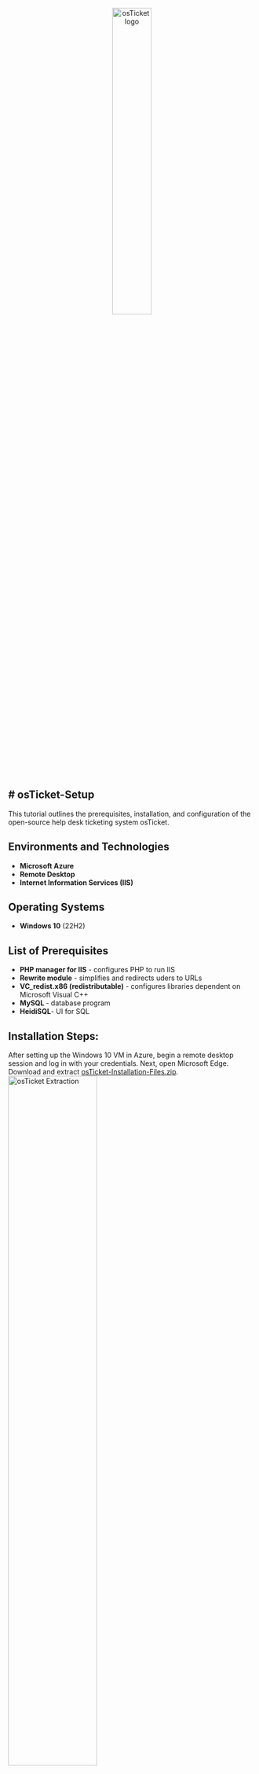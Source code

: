 <p align="center">

<img src="https://d7umqicpi7263.cloudfront.net/img/product/29bda7f2-2c99-40b8-a338-1448bc043ff1.com/214c16a85047ad91f1dfcddfb916db68" height="40%" width="40%" alt="osTicket logo"/>
 
 <h2># osTicket-Setup</h2>
This tutorial outlines the prerequisites, installation, and configuration of the open-source help desk ticketing system osTicket.
<br />


<h2>Environments and Technologies</h2>

- <b>Microsoft Azure</b> 
- <b>Remote Desktop</b>
- <b>Internet Information Services (IIS)</b>

<h2>Operating Systems</h2>

- <b>Windows 10</b> (22H2)
  <br />

<h2>List of Prerequisites</h2>

- <b>PHP manager for IIS</b> - configures PHP to run IIS
- <b>Rewrite module</b> - simplifies and redirects uders to URLs
- <b>VC_redist.x86 (redistributable)</b> - configures libraries dependent on Microsoft Visual C++ 
- <b>MySQL </b> - database program
- <b>HeidiSQL</b>- UI for SQL


<h2>Installation Steps:</h2>
After setting up the Windows 10 VM in Azure, begin a remote desktop session and log in with your credentials. Next, open Microsoft Edge. Download and extract <a href="https://docs.google.com/document/d/1DyjX8LeVU98LjhXO2t2K2F0aHywI2N9GD57T3taO5qo/edit?tab=t.0" target="_blank">osTicket-Installation-Files.zip</a>.
  <br>
<img src="https://i.imgur.com/tRNPgoz.png" height="60%" width="60%" alt="osTicket Extraction"/>
<br />
<br />

Enable Internet Information Services.
From Control Panel, select "Uninstall a Program," then "turn Windows Features on or off," and select "Internet Information Services."</b>
Enable "CGI" nested within "World Wide Web Services -> Application Development Features."  </b>

<img src="https://i.imgur.com/BWylFzh.png" height="50%" width="50%" alt="Enabling CGI"/><br />
<img src="https://i.imgur.com/umVDwYt.png" height="50%" width="50%" alt="IIS enabled"/><br />
<br />
<br />

Install PHP manager for IIS.

<img src="https://i.imgur.com/Rr7ksup.png" height="40%" width="40%" alt="PHP manager installation wizard"/>
<br />
<br />

Install the rewrite modules (rewrite_amd64 file).

<img src="https://i.imgur.com/dLuYYxQ.png" height="40%" width="40%" alt="PHP manager installation wizard"/>
<br />
<br />

Create a directory under the file path "C:\PHP." This allows osTicket to work with PHP.  <br/>
<img src="https://i.imgur.com/D6YkbLd.png" height="50%" width="50%" alt="PHP filepath"/>
<br />
<br />

Install the C++ redistributable. <br/>
<img src="https://i.imgur.com/IYngI1B.png" height="40%" width="40%" alt="C++ redistributable"/>
<br />
<br />

Install MySQL. Select "Standard configuration." Configure the root user account. <br/>
<img src="https://i.imgur.com/tyn6viM.png" height="40%" width="40%" alt="MySQL and root configuration"/>
<br />
<br />

Run IIS as an administrator. Register new PHP version. Select "C:\PHP\php-cgi.exe." Reload IIS when finished. <br/>
<img src="https://i.imgur.com/6Nme20D.png" height="40%" width="40%" alt="Register new PHP version."/>
<br />
<br />


Extract the osTicket folder. Move to C:\inetpub\wwwwroot, then rename upload to osTicket. Reload IIS when complete. Within IIS, select "sites" in the left hand column. Select Browse. You will reach this page in the osTicket Installer webpage. <br/>
<img src="https://i.imgur.com/Tkf59sk.png" height="50%" width="50%" alt="Register new PHP version."/>
<br />
<br />

We will now enable some necessary extensions. Select "PHP manager" from within IIS. Click "Enable or disable an extension." Toggle on the following extensions: "php_imap.dll, php_intl.dll and php_opcache.dll." Refresh the osTicket webpage and observe the difference.  <br/>
<img src="https://i.imgur.com/DdjpCTh.png" height="50%" width="50%" alt="Extensions enabled."/>
<br />
<br />
Within the extracted osTicket folder, rename C:\inetpub\wwwroot\osTicket\include\ost-sampleconfig.php to C:\inetpub\wwwroot\osTicket\include\ost-config.php.
Change permissions for this file. Right click, then Properties -> Security tab -> Advanced -> Disable inheritance (remove option) -> Add -> Select a principal -> Type everyone in the box -> Check names -> OK. Click on Full control.  <br/>
<img src="https://i.imgur.com/sZUlWpf.png" height="60%" width="60%" alt="configure extracted folder"/>

Within the osTicket installation webpage, create credentials and provide the necessary information. The MySQL database name should be "osTicket" and the password for the database must be the same as the root account for MySQL. This is distinct from the credentials for the admin account for osTicket. 
Before we can continue, we must install HeidiSQL (a user interface for MySQL).
Accept default settings. Create a new session (bottom left hand corner), select "new" and login to the SQL database with your root credentials. Then rename the session "osTicket" with no spaces. <br/>
<img src="https://i.imgur.com/tSDglKg.png" height="50%" width="50%" alt="heidisql configuration."/>
<br />
<br />


Finish the installation of osTicket by selecting "Install Now." If you successfully followed along, you should see the following page. Observe the links at the bottom of the page. Bookmark the web pages for admin control and general users. Congratulations! <br/>
<img src="https://i.imgur.com/f7PTmOO.png" height="50%" width="50%" alt="Register new PHP version."/>
<br />
<br />
</p>


<!--
 ```diff
- text in red
+ text in green
! text in orange
# text in gray
@@ text in purple (and bold)@@
```
--!>
